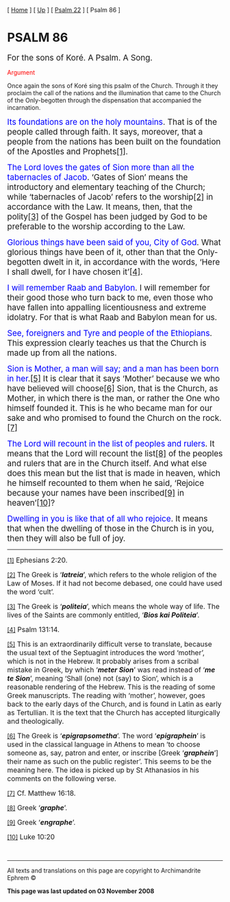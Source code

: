 \[ [Home](index.md) \] \[ [Up](psalm_commentary.md) \] \[ [Psalm 22](psalm_22.md) \] \[ Psalm 86 \]

<span style="color:red"></span>

PSALM 86
========

<span style="font-size:14.0pt;mso-bidi-font-size:12.0pt">For the sons of Koré. A Psalm. A Song.</span>

<span style="mso-bidi-font-size: 12.0pt; color: red; font-style: normal">Argument</span><span style="font-size:14.0pt;mso-bidi-font-size:12.0pt;color:red;
font-style:normal"></span>

Once again the sons of Koré sing this psalm of the Church. Through it they proclaim the call of the nations and the illumination that came to the Church of the Only-begotten through the dispensation that accompanied the incarnation.

<span style="font-size:14.0pt;
mso-bidi-font-size:12.0pt;color:blue">Its foundations are on the holy mountains</span><span style="font-size:14.0pt;mso-bidi-font-size:12.0pt">. That is of the people called through faith. It says, moreover, that a people from the nations has been built on the foundation of the Apostles and Prophets<a href="#_ftn1" id="_ftnref1">[1]</a>.</span>

<span style="font-size:14.0pt;
mso-bidi-font-size:12.0pt;color:blue">The Lord loves the gates of Sion more than all the tabernacles of Jacob</span><span style="font-size:14.0pt;
mso-bidi-font-size:12.0pt">. ‘Gates of Sion’ means the introductory and elementary teaching of the Church; while ‘tabernacles of Jacob’ refers to the worship<a href="#_ftn2" id="_ftnref2">[2]</a> in accordance with the Law. It means, then, that the polity<a href="#_ftn3" id="_ftnref3">[3]</a> of the Gospel has been judged by God to be preferable to the worship according to the Law.</span>

<span style="font-size:14.0pt;
mso-bidi-font-size:12.0pt;color:blue">Glorious things have been said of you, City of God</span><span style="font-size:14.0pt;mso-bidi-font-size:12.0pt">. What glorious things have been of it, other than that the Only-begotten dwelt in it, in accordance with the words, ‘Here I shall dwell, for I have chosen it’<a href="#_ftn4" id="_ftnref4">[4]</a>.</span>

<span style="font-size:14.0pt;
mso-bidi-font-size:12.0pt;color:blue">I will remember Raab and Babylon</span><span style="font-size:14.0pt;mso-bidi-font-size:12.0pt">. I will remember for their good those who turn back to me, even those who have fallen into appalling licentiousness and extreme idolatry. For that is what Raab and Babylon mean for us.</span>

<span style="font-size:14.0pt;
mso-bidi-font-size:12.0pt;color:blue">See, foreigners and Tyre and people of the Ethiopians</span><span style="font-size:14.0pt;mso-bidi-font-size:12.0pt">. This expression clearly teaches us that the Church is made up from all the nations.</span>

<span style="font-size:14.0pt;
mso-bidi-font-size:12.0pt;color:blue">Sion is Mother, a man will say; and a man has been born in her</span><span style="font-size:14.0pt;mso-bidi-font-size:
12.0pt">.<a href="#_ftn5" id="_ftnref5">[5]</a> It is clear that it says ‘Mother’ because we who have believed will choose<a href="#_ftn6" id="_ftnref6">[6]</a> Sion, that is the Church, as Mother, in which there is the man, or rather the One who himself founded it. This is he who became man for our sake and who promised to found the Church on the rock.<a href="#_ftn7" id="_ftnref7">[7]</a></span>

<span style="font-size:14.0pt;
mso-bidi-font-size:12.0pt;color:blue">The Lord will recount in the list of peoples and rulers</span><span style="font-size:14.0pt;mso-bidi-font-size:12.0pt">. It means that the Lord will recount the list<a href="#_ftn8" id="_ftnref8">[8]</a> of the peoples and rulers that are in the Church itself. And what else does this mean but the list that is made in heaven, which he himself recounted to them when he said, ‘Rejoice because your names have been inscribed<a href="#_ftn9" id="_ftnref9">[9]</a> in heaven’<a href="#_ftn10" id="_ftnref10">[10]</a>?</span>

<span style="font-size:14.0pt;
mso-bidi-font-size:12.0pt;color:blue">Dwelling in you is like that of all who rejoice</span><span style="font-size:14.0pt;mso-bidi-font-size:12.0pt">. It means that when the dwelling of those in the Church is in you, then they will also be full of joy.</span>

------------------------------------------------------------------------

<a href="#_ftnref1" id="_ftn1">[1]</a><span style="font-size:12.0pt;mso-bidi-font-size:10.0pt"> Ephesians 2:20.</span>

<a href="#_ftnref2" id="_ftn2">[2]</a><span style="font-size:12.0pt;mso-bidi-font-size:10.0pt"> The Greek is ‘***latreia***’, which refers to the whole religion of the Law of Moses. If it had not become debased, one could have used the word ‘cult’.</span>

<a href="#_ftnref3" id="_ftn3">[3]</a><span style="font-size:12.0pt;mso-bidi-font-size:10.0pt"> The Greek is ‘***politeia***’, which means the whole way of life. The lives of the Saints are commonly entitled, ‘***Bios kai Politeia***’.</span>

<a href="#_ftnref4" id="_ftn4">[4]</a><span style="font-size:12.0pt;mso-bidi-font-size:10.0pt"> Psalm 131:14.</span>

<a href="#_ftnref5" id="_ftn5">[5]</a><span style="font-size:12.0pt;mso-bidi-font-size:10.0pt"> This is an extraordinarily difficult verse to translate, because the usual text of the Septuagint introduces the word ‘mother’, which is not in the Hebrew. It probably arises from a scribal mistake in Greek, by which ‘***meter Sion***’ was read instead of ‘***me te Sion***’, meaning ‘Shall (one) not (say) to Sion’, which is a reasonable rendering of the Hebrew. This is the reading of some Greek manuscripts. The reading with ‘mother’, however, goes back to the early days of the Church, and is found in Latin as early as Tertullian. It is the text that the Church has accepted liturgically and theologically.</span>

<a href="#_ftnref6" id="_ftn6">[6]</a><span style="font-size:12.0pt;mso-bidi-font-size:10.0pt"> The Greek is ‘***epigrapsometha***’. The word ‘***epigraphein***’ is used in the classical language in Athens to mean ‘to choose someone as, say, patron and enter, or inscribe \[Greek ‘***graphein***’\] their name as such on the public register’. This seems to be the meaning here. The idea is picked up by St Athanasios in his comments on the following verse.</span>

<a href="#_ftnref7" id="_ftn7">[7]</a><span style="font-size:12.0pt;mso-bidi-font-size:10.0pt"> Cf. Matthew 16:18.</span>

<a href="#_ftnref8" id="_ftn8">[8]</a><span style="font-size:12.0pt;mso-bidi-font-size:10.0pt"> Greek ‘***graphe***’.</span>

<a href="#_ftnref9" id="_ftn9">[9]</a><span style="font-size:12.0pt;mso-bidi-font-size:10.0pt"> Greek ‘***engraphe***’.</span>

<a href="#_ftnref10" id="_ftn10">[10]</a><span style="font-size:12.0pt;mso-bidi-font-size:10.0pt"> Luke 10:20</span>

 

------------------------------------------------------------------------

All texts and translations on this page are copyright to
Archimandrite Ephrem ©

**This page was last updated on 03 November 2008**
